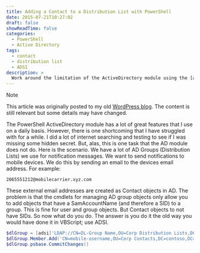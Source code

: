 ```yaml
---
title: Adding a Contact to a Distribution List with PowerShell
date: 2015-07-21T10:27:02
draft: false
showReadTime: false
categories:
  - PowerShell
  - Active Directory
tags:
  - contact
  - distribution list
  - ADSI
description: >
  Work around the limitation of the ActiveDirectory module using the [adsi] type accelerator.
---
```

<!-- markdownlint-disable MD041 -->
> [!NOTE]
> This article was originally posted to my old [WordPress blog][wp]. The content is still relevant
> but some details may have changed.

The PowerShell ActiveDirectory module has a lot of great features that I use on a daily basis.
However, there is one shortcoming that I have struggled with for a while. I did a lot of internet
searching and testing to see if I was missing some hidden secret. But, alas, this is one task that
the AD module does not do. Here is the scenario. We have a lot of AD Groups (Distribution Lists) we
use for notification messages. We want to send notifications to mobile devices. We do this by
sending an email to the devices email address. For example:

```
2065551212@mobilecarrier.xyz.com
```

These external email addresses are created as Contact objects in AD. The problem is that the cmdlets
for managing AD group objects only allow you to add objects that have a SamAccountName (and
therefore a SID) to a group. This is fine for user and group objects. But Contact objects to not
have SIDs. So now what do you do. The answer is you do it the old way you would have done it in
VBScript; use ADSI.

```powershell
$dlGroup = [adsi]'LDAP://CN=DL-Group Name,OU=Corp Distribution Lists,DC=contoso,DC=net'
$dlGroup.Member.Add('CN=mobile-username,OU=Corp Contacts,DC=contoso,DC=net')
$dlGroup.psbase.CommitChanges()
```
<!-- link references -->
[wp]: https://seanonit.wordpress.com/
